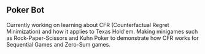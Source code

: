 ## Poker Bot

Currently working on learning about CFR (Counterfactual Regret Minimization) and how it applies to Texas Hold'em.
Making minigames such as Rock-Paper-Scissors and Kuhn Poker to demonstrate how CFR works for Sequential Games and Zero-Sum games.
